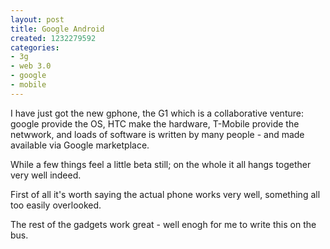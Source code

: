 ```yaml
---
layout: post
title: Google Android
created: 1232279592
categories:
- 3g
- web 3.0
- google
- mobile
---
```

I have just got the new gphone, the G1 which is a collaborative venture: google provide the OS, HTC make the hardware, T-Mobile provide the netwwork, and loads of software is written by many people - and made available via Google marketplace.

While a few things feel a little beta still; on the whole it all hangs together very well indeed.

First of all it's worth saying the actual phone works very well, something all too easily overlooked.

The rest of the gadgets work great - well enogh for me to write this on the bus.
